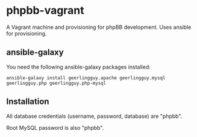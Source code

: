 # phpbb-vagrant

A Vagrant machine and provisioning for phpBB development. Uses ansible for
provisioning.

## ansible-galaxy

You need the following ansible-galaxy packages installed:

```
ansible-galaxy install geerlingguy.apache geerlingguy.mysql geerlingguy.php geerlingguy.php-mysql
```

## Installation

All database credentials (username, password, database) are "phpbb".

Root MySQL password is also "phpbb".